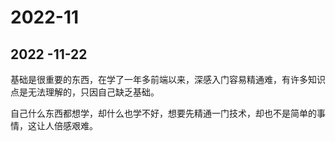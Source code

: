 # 2022-11

## 2022 -11-22

基础是很重要的东西，在学了一年多前端以来，深感入门容易精通难，有许多知识点是无法理解的，只因自己缺乏基础。

自己什么东西都想学，却什么也学不好，想要先精通一门技术，却也不是简单的事情，这让人倍感艰难。
